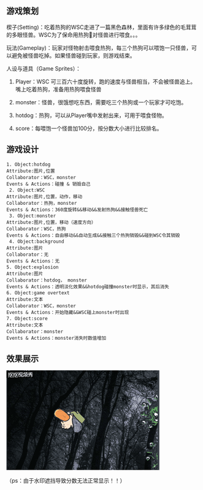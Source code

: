 # 
## 游戏策划
楔子(Setting)：吃着热狗的WSC走进了一篇黑色森林，里面有许多绿色的毛茸茸的多眼怪兽。WSC为了保命用热狗🌭对怪兽进行喂食。。。

玩法(Gameplay)：玩家对怪物射击喂食热狗，每三个热狗可以喂饱一只怪兽，可以避免被怪兽吃掉。如果怪兽碰到玩家，则游戏结束。

人设与道具（Game Sprites）：

1. Player：WSC 可三百六十度旋转，跑的速度与怪兽相当，不会被怪兽追上。嘴上吃着热狗，准备用热狗喂食怪兽

2. monster：怪兽，很饿想吃东西，需要吃三个热狗或一个玩家才可吃饱。
3. hotdog：热狗，可以从Player嘴中发射出来，可用于喂食怪物。
4. score：每喂饱一个怪兽加100分，按分数大小进行比较排名。

## 游戏设计

    1. Object:hotdog
    Attribute:图片,位置
    Collaborator：WSC，monster 
    Events & Actions：碰撞 & 销毁自己
     2. Object:WSC
    Attribute:图片,位置，动作，移动
    Collaborator：热狗，monster 
    Events & Actions：360度旋转&&移动&&发射热狗&&接触怪兽死亡
     3. Object:monster
    Attribute:图片,位置，移动（速度方向）
    Collaborator：WSC，热狗
    Events & Actions：自由移动&&自动生成&&接触三个热狗销毁&&碰到WSC令其销毁
     4. Object:background
    Attribute:图片
    Collaborator：无
    Events & Actions：无
    5. Object:explosion
    Attribute:图片
    Collaborator：hotdog， monster
    Events & Actions：透明淡化效果&&hotdog碰撞monster时显示，其后消失
    6. Object:game overtext
    Attribute:文本
    Collaborator：WSC，monster
    Events & Actions：开始隐藏&&WSC碰上monster时出现
    7. Object:score
    Attribute:文本
    Collaborator：monster
    Events & Actions：monster消失时数值增加

 ## 效果展示
 ![](images/lab8.0.gif)

 （ps：由于水印遮挡导致分数无法正常显示！！）